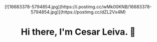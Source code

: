 <div align="center">[![16683378-5794854.jpg](https://i.postimg.cc/wMk00KNB/16683378-5794854.jpg)](https://postimg.cc/dZL2Vx4M)</div>



<h1 align="center"> Hi there, I'm Cesar Leiva. 👋 </h1>

